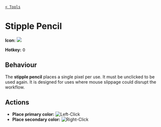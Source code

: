 [`< Tools`](./tools.md)

# Stipple Pencil

**Icon:** ![](https://raw.githubusercontent.com/stipple-effect/stipple-effect/master/res/icons/stipple_pencil.png)

**Hotkey:** <kbd>O</kbd>

## Behaviour

The **stipple pencil** places a single pixel per use. It must be unclicked to be used again. It is designed for uses where mouse slippage could disrupt the workflow.

## Actions

* **Place primary color:** ![](./assets/ui/left-click.png "Left-Click")
* **Place secondary color:** ![](./assets/ui/right-click.png "Right-Click")
